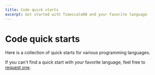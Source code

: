 ```yaml
---
title: Code quick starts
excerpt: Get started with TimescaleDB and your favorite language
---
```


# Code quick starts

Here is a collection of quick starts for various programming languages.

If you can't find a quick start with your favorite language,
feel free to [request one](https://forms.gle/tBc3qBMKRosdHrGG9).
